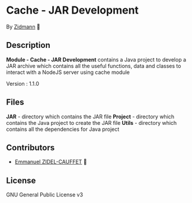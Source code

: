 # Cache - JAR Development

By [Zidmann](mailto:emmanuel.zidel@gmail.com) :bow: 

## Description

**Module - Cache - JAR Development** contains a Java project to develop a JAR archive which contains all the useful functions, data and classes to interact with a NodeJS server using cache module

Version : 1.1.0

## Files

**JAR** - directory which contains the JAR file
**Project** - directory which contains the Java project to create the JAR file
**Utils** - directory which contains all the dependencies for Java project

## Contributors

* [Emmanuel ZIDEL-CAUFFET](mailto:emmanuel.zidel@gmail.com) :bow: 

## License

GNU General Public License v3
